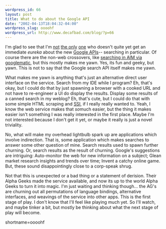 ```yaml
--- 
wordpress_id: 66
layout: post
title: What to do about the Google API
date: "2002-04-13T18:04:32-04:00"
wordpress_slug: oooohf
wordpress_url: http://www.decafbad.com/blog/?p=66
---
```

<p>I'm glad to see that I'm <a href="http://www.metafilter.com/mefi/16286">not</a> <a href="http://mikel.org/2002_04_07_mikelarch.html#75326362">the only</a> <a href="http://aaronland.info/weblog">one</a> who doesn't quite yet get an immediate <i>eureka</i> about the new <a href="http://www.google.com/apis">Google APIs</a>-- searching in particular.  Of course there are the non-web crossovers, like <a href="http://www.interconnected.org/home/more/googlematic.gif">searching in AIM via googlematic</a>, but this mostly makes me yawn.  Yes, its fun and geeky, but yawn.  This is not to say that the Google search API itself makes me yawn.</p>
<p>What makes me yawn is anything that's just an alternative direct user interface on the service.  Search from my IDE while I program?  Eh, that's okay, but I could do that by just spawning a browser with a cooked URL and not have to re-engineer a UI do display the results.  Display some results of a canned search in my weblog?  Eh, that's cute, but I could do that with some simple HTML scraping and <a href="http://www.decafbad.com/twiki/bin/view/Main/SSI">SSI</a>, if I really really wanted to.  Yeah, I know the web service makes that <i>so</i>much easier, but the thing it makes easier isn't something I was really interested in the first place.  Maybe I'm not interested because I don't get it yet, or maybe it really is just a novel triviality.</p>
<p>No, what will make my overhead lightbulb spark up are applications which involve indirection.  That is, some application which makes searches to answer some other question of mine.  Search results used to spawn further churning.  Or, search results as the result of churning.  Google's suggestions are intriguing: Auto-monitor the web for new information on a subject; Glean market research insights and trends over time; Invent a catchy online game.  But, these sound disappointingly close to a corp-speak shrug.  </p>
<p>Not that this is unexpected or a bad thing or a statement of derision.  Their Alpha Geeks made the service available, and now its up to the world Alpha Geeks to turn it into magic.  I'm just waiting and thinking though...  the AG's are churning out all permutations of language bindings, alternative interfaces, and weavings of the service into other apps.  This is the first stage of play.  I don't know that I'll feel like playing much yet.  So I'll watch, and maybe tinker a bit, but mostly be thinking about what the next stage of play will become.</p>
<!--more-->
shortname=oooohf
